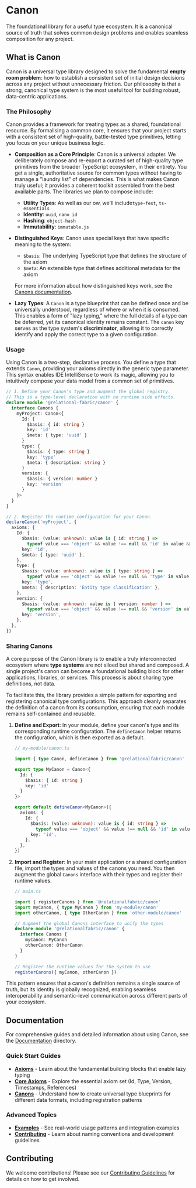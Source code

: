 # Canon
The foundational library for a useful type ecosystem. It is a canonical source of truth that solves common design problems and enables seamless composition for any project.

## What is Canon

Canon is a universal type library designed to solve the fundamental **empty room problem**: how to establish a consistent set of initial design decisions across any project without unnecessary friction. Our philosophy is that a strong, canonical type system is the most useful tool for building robust, data-centric applications.

### The Philosophy

Canon provides a framework for treating types as a shared, foundational resource. By formalising a common core, it ensures that your project starts with a consistent set of high-quality, battle-tested type primitives, letting you focus on your unique business logic.

- **Composition as a Core Principle**: Canon is a universal adapter. We deliberately compose and re-export a curated set of high-quality type primitives from the broader TypeScript ecosystem, in their entirety. You get a single, authoritative source for common types without having to manage a "laundry list" of dependencies. This is what makes Canon truly useful; it provides a coherent toolkit assembled from the best available parts. The libraries we plan to compose include:
    - **Utility Types**: As well as our ow, we'll include`type-fest`, `ts-essentials`
    - **Identity**: `uuid`, `nano id`
    - **Hashing**: `object-hash`
    - **Immutability**: `immutable.js`
- **Distinguished Keys**: Canon uses special keys that have specific meaning to the system:
    - `$basis`: The underlying TypeScript type that defines the structure of the axiom
    - `$meta`: An extensible type that defines additional metadata for the axiom

    For more information about how distinguished keys work, see the [Canons documentation](./docs/canons.md).
- **Lazy Types**: A `Canon` is a type blueprint that can be defined once and be universally understood, regardless of where or when it is consumed. This enables a form of "lazy typing," where the full details of a type can be deferred, yet its canonical identity remains constant. The `canon` key serves as the type system's **discriminator**, allowing it to correctly identify and apply the correct type to a given configuration.

### Usage

Using Canon is a two-step, declarative process. You define a type that extends `Canon`, providing your axioms directly in the generic type parameter. This syntax enables IDE IntelliSense to work its magic, allowing you to intuitively compose your data model from a common set of primitives.

```typescript
// 1. Define your Canon's type and augment the global registry.
// This is a type-level declaration with no runtime side effects.
declare module '@relational-fabric/canon' {
  interface Canons {
    myProject: Canon<{
      Id: {
        $basis: { id: string }
        key: 'id'
        $meta: { type: 'uuid' }
      }
      type: {
        $basis: { type: string }
        key: 'type'
        $meta: { description: string }
      }
      version: {
        $basis: { version: number }
        key: 'version'
      }
    }>
  }
}

// 2. Register the runtime configuration for your Canon.
declareCanon('myProject', {
  axioms: {
    Id: {
      $basis: (value: unknown): value is { id: string } =>
        typeof value === 'object' && value !== null && 'id' in value && typeof (value as any).id === 'string',
      key: 'id',
      $meta: { type: 'uuid' },
    },
    type: {
      $basis: (value: unknown): value is { type: string } =>
        typeof value === 'object' && value !== null && 'type' in value && typeof (value as any).type === 'string',
      key: 'type',
      $meta: { description: 'Entity type classification' },
    },
    version: {
      $basis: (value: unknown): value is { version: number } =>
        typeof value === 'object' && value !== null && 'version' in value && typeof (value as any).version === 'number',
      key: 'version',
    },
  },
})
```

### Sharing Canons

A core purpose of the Canon library is to enable a truly interconnected ecosystem where **type systems** are not siloed but shared and composed. A single project's canon can become a foundational building block for other applications, libraries, or services. This process is about sharing type definitions, not data.

To facilitate this, the library provides a simple pattern for exporting and registering canonical type configurations. This approach cleanly separates the definition of a canon from its consumption, ensuring that each module remains self-contained and reusable.

1.  **Define and Export**: In your module, define your canon's type and its corresponding runtime configuration. The `defineCanon` helper returns the configuration, which is then exported as a default.

    ```typescript
    // my-module/canon.ts

    import { type Canon, defineCanon } from '@relationalfabric/canon'

    export type MyCanon = Canon<{
      Id: {
        $basis: { id: string }
        key: 'id'
      }
    }>

    export default defineCanon<MyCanon>({
      axioms: {
        Id: {
          $basis: (value: unknown): value is { id: string } =>
            typeof value === 'object' && value !== null && 'id' in value && typeof (value as any).id === 'string',
          key: 'id',
        },
      },
    })
    ```

2.  **Import and Register**: In your main application or a shared configuration file, import the types and values of the canons you need. You then augment the global `Canons` interface with their types and register their runtime values.

    ```typescript
    // main.ts

    import { registerCanons } from '@relationalfabric/canon'
    import myCanon, { type MyCanon } from 'my-module/canon'
    import otherCanon, { type OtherCanon } from 'other-module/canon'

    // Augment the global Canons interface to unify the types
    declare module '@relationalfabric/canon' {
      interface Canons {
        myCanon: MyCanon
        otherCanon: OtherCanon
      }
    }

    // Register the runtime values for the system to use
    registerCanons({ myCanon, otherCanon })
    ```

This pattern ensures that a canon's definition remains a single source of truth, but its identity is globally recognized, enabling seamless interoperability and semantic-level communication across different parts of your ecosystem.

## Documentation

For comprehensive guides and detailed information about using Canon, see the [Documentation](./docs/README.md) directory.

### Quick Start Guides

- **[Axioms](./docs/axioms.md)** - Learn about the fundamental building blocks that enable lazy typing
- **[Core Axioms](./docs/core-axioms.md)** - Explore the essential axiom set (Id, Type, Version, Timestamps, References)
- **[Canons](./docs/canons.md)** - Understand how to create universal type blueprints for different data formats, including registration patterns

### Advanced Topics

- **[Examples](./docs/examples/)** - See real-world usage patterns and integration examples
- **[Contributing](./CONTRIBUTING.md)** - Learn about naming conventions and development guidelines

## Contributing

We welcome contributions! Please see our [Contributing Guidelines](./CONTRIBUTING.md) for details on how to get involved.
